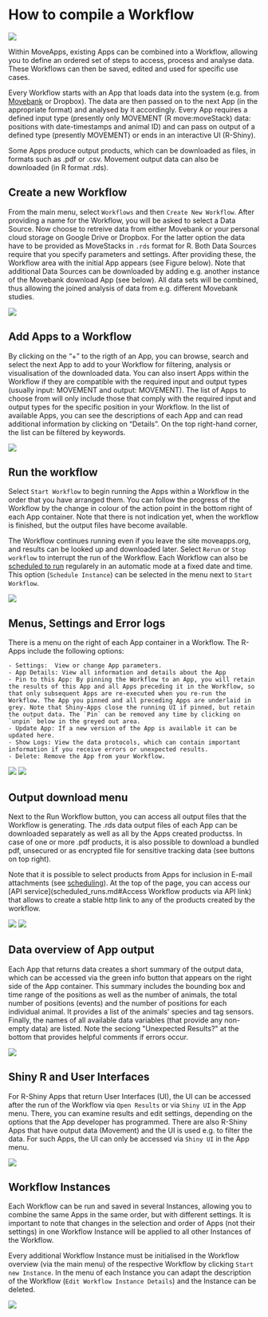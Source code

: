 # How to compile a Workflow

![](../files/Workflow_example.png)

Within MoveApps, existing Apps can be combined into a Workflow, allowing you to define an ordered set of steps to access, process and analyse data. These Workflows can then be saved, edited and used for specific use cases. 

Every Workflow starts with an App that loads data into the system (e.g. from [Movebank](www.movebank.org) or Dropbox). The data are then passed on to the next App (in the appropriate format) and analysed by it accordingly. Every App requires a defined input type (presently only MOVEMENT (R move:moveStack) data: positions with date-timestamps and animal ID) and can pass on output of a defined type (presently MOVEMENT) or ends in an interactive UI (R-Shiny). 

Some Apps produce output products, which can be downloaded as files, in formats such as .pdf or .csv. Movement output data can also be downloaded (in R format .rds).

## Create a new Workflow
From the main menu, select `Workflows` and then `Create New Workflow`. After providing a name for the Workflow, you will be asked to select a Data Source. Now choose to retreive data from either Movebank or your personal cloud storage on Google Drive or Dropbox. For the latter option the data have to be provided as MoveStacks in `.rds` format for R. Both Data Sources require that you specify parameters and settings. After providing these, the Workflow area with the initial App appears (see Figure below). Note that additional Data Sources can be downloaded by adding e.g. another instance of the Movebank download App (see below). All data sets will be combined, thus allowing the joined analysis of data from e.g. different Movebank studies.

![](../files/Workflow_movebank.png)

## Add Apps to a Workflow
By clicking on the “+” to the rigth of an App, you can browse, search and select the next App to add to your Workflow for filtering, analysis or visualisation of the downloaded data. You can also insert Apps within the Workflow if they are compatible with the required input and output types (usually input: MOVEMENT and output: MOVEMENT). The list of Apps to choose from will only include those that comply with the required input and output types for the specific position in your Workflow. In the list of available Apps, you can see the descriptions of each App and can read additional information by clicking on “Details”. On the top right-hand corner, the list can be filtered by keywords.

![](../files/Workflow_addApp.png)

## Run the workflow
Select `Start Workflow` to begin running the Apps within a Workflow in the order that you have arranged them. You can follow the progress of the Workflow by the change in colour of the action point in the bottom right of each App container. Note that there is not indication yet, when the workflow is finished, but the output files have become available.

The Workflow continues running even if you leave the site moveapps.org, and results can be looked up and downloaded later. Select `Rerun` or `Stop workflow` to interrupt the run of the Workflow. Each Workflow can also be [scheduled to run](scheduled_run.md) regularely in an automatic mode at a fixed date and time. This option (`Schedule Instance`) can be selected in the menu next to `Start Workflow`.


![](../files/Workflow_menu.png)

## Menus, Settings and Error logs
There is a menu on the right of each App container in a Workflow. The R-Apps include the following options:

	- Settings:  View or change App parameters.
	- App Details: View all information and details about the App
	- Pin to this App: By pinning the Workflow to an App, you will retain the results of this App and all Apps preceding it in the Workflow, so that only subsequent Apps are re-executed when you re-run the Workflow. The App you pinned and all preceding Apps are underlaid in grey. Note that Shiny-Apps close the running UI if pinned, but retain the output data. The `Pin` can be removed any time by clicking on `unpin` below in the greyed out area.
	- Update App: If a new version of the App is available it can be updated here.
	- Show Logs: View the data protocols, which can contain important information if you receive errors or unexpected results.
	- Delete: Remove the App from your Workflow.

![](../files/App_menu_R.png)
![](../files/App_Pin.png)

## Output download menu
Next to the Run Workflow button, you can access all output files that the Workflow is generating. The .rds data output files of each App can be downloaded separately as well as all by the Apps created productss. In case of one or more .pdf products, it is also possible to download a bundled pdf, unsecured or as encrypted file for sensitive tracking data (see buttons on top right).

Note that it is possible to select products from Apps for inclusion in E-mail attachments (see [scheduling](scheduled_runs.md)). At the top of the page, you can access our [API service](scheduled_runs.md#Access Workflow products via API link) that allows to create a stable http link to any of the products created by the workflow.

![](../files/output_button.png)
![](../files/output_save_view.png)

## Data overview of App output
Each App that returns data creates a short summary of the output data, which can be accessed via the green info button that appears on the right side of the App container. This summary includes the bounding box and time range of the positions as well as the number of animals, the total number of positions (events) and the number of positions for each individual animal. It provides a list of the animals' species and tag sensors. Finally, the names of all available data variables (that provide any non-empty data) are listed. Note the seciong "Unexpected Results?" at the bottom that provides helpful comments if errors occur.

![](../files/CargoAgent_Overview.png)

## Shiny R and User Interfaces
For R-Shiny Apps that return User Interfaces (UI), the UI can be accessed after the run of the Workflow via `Open Results` or via `Shiny UI` in the App menu. There, you can examine results and edit settings, depending on the options that the App developer has programmed. There are also R-Shiny Apps that have output data (Movement) and the UI is used e.g. to filter the data. For such Apps, the UI can only be accessed via `Shiny UI` in the App menu.

![](../files/App_menu_shiny.png)

## Workflow Instances
Each Workflow can be run and saved in several Instances, allowing you to combine the same Apps in the same order, but with different settings. It is important to note that changes in the selection and order of Apps (not their settings) in one Workflow Instance will be applied to all other Instances of the Workflow.

Every additional Workflow Instance must be initialised in the Workflow overview (via the main menu) of the respective Workflow by clicking `Start new Instance`. In the menu of each Instance you can adapt the description of the Workflow (`Edit Workflow Instance Details`) and the Instance can be deleted. 

![](../files/Workflow_start.png)


